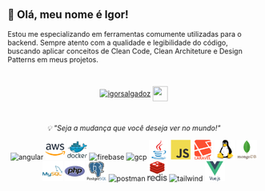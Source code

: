 ## 👋 Olá, meu nome é Igor!

Estou me especializando em ferramentas comumente utilizadas para o backend. Sempre atento com a qualidade e legibilidade do código, buscando aplicar conceitos de Clean Code, Clean Architeture e Design Patterns em meus projetos.


<div>
</br>

  <p align="center">
  <a href="https://www.linkedin.com/in/igorsalgadoz/" target="blank"><img align="center" src="https://img.shields.io/badge/LinkedIn-0077B5?style=for-the-badge&logo=linkedin&logoColor=white" alt="igorsalgadoz" height="30" width="40"/></a>
  <a href="mailto:salgado.igor.is@gmail.com"><img align="center" src="https://imgur.com/WPgAIiz.png" height="30" width="30"/></a>
</div>
</br>

<p align="center"><em>💡 "Seja a mudança que você deseja ver no mundo!"</em>
</br>
<div>

  <p align="center"> 
        <img src="https://angular.io/assets/images/logos/angular/angular.svg" alt="angular" width="40" height="40"/>
        <img src="https://raw.githubusercontent.com/devicons/devicon/master/icons/amazonwebservices/amazonwebservices-original-wordmark.svg" alt="aws" width="40" height="40"/> 
        <img src="https://raw.githubusercontent.com/devicons/devicon/master/icons/docker/docker-original-wordmark.svg" alt="docker" width="40" height="40"/> 
        <img src="https://www.vectorlogo.zone/logos/firebase/firebase-icon.svg" alt="firebase" width="40" height="40"/> 
        <img src="https://www.vectorlogo.zone/logos/google_cloud/google_cloud-icon.svg" alt="gcp" width="40" height="40"/> 
        <img src="https://raw.githubusercontent.com/devicons/devicon/master/icons/java/java-original.svg" alt="java" width="40" height="40"/>
        <img src="https://raw.githubusercontent.com/devicons/devicon/master/icons/javascript/javascript-original.svg" alt="javascript" width="40" height="40"/>
        <img src="https://raw.githubusercontent.com/devicons/devicon/master/icons/laravel/laravel-plain-wordmark.svg" alt="laravel" width="40" height="40"/>
        <img src="https://raw.githubusercontent.com/devicons/devicon/master/icons/linux/linux-original.svg" alt="linux" width="40" height="40"/>
        <img src="https://raw.githubusercontent.com/devicons/devicon/master/icons/mongodb/mongodb-original-wordmark.svg" alt="mongodb" width="40" height="40"/>
        <img src="https://raw.githubusercontent.com/devicons/devicon/master/icons/mysql/mysql-original-wordmark.svg" alt="mysql" width="40" height="40"/>
        <img src="https://raw.githubusercontent.com/devicons/devicon/master/icons/php/php-original.svg" alt="php" width="40" height="40"/>
        <img src="https://raw.githubusercontent.com/devicons/devicon/master/icons/postgresql/postgresql-original-wordmark.svg" alt="postgresql" width="40" height="40"/>
        <img src="https://www.vectorlogo.zone/logos/getpostman/getpostman-icon.svg" alt="postman" width="40" height="40"/> 
        <img src="https://raw.githubusercontent.com/devicons/devicon/master/icons/redis/redis-original-wordmark.svg" alt="redis" width="40" height="40"/>
        <img src="https://www.vectorlogo.zone/logos/tailwindcss/tailwindcss-icon.svg" alt="tailwind" width="40" height="40"/>
        <img src="https://raw.githubusercontent.com/devicons/devicon/master/icons/vuejs/vuejs-original-wordmark.svg" alt="vuejs" width="40" height="40"/>
  </p>
</div>



